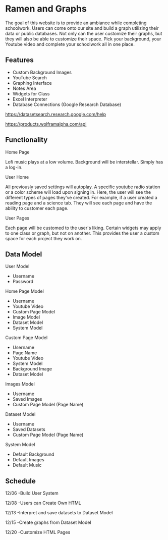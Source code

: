 
# Ramen and Graphs

The goal of this website is to provide an ambiance while completing schoolwork. Users can come onto our site and build a graph utilizing their data or public databases. Not only can the user customize their graphs, but they will also be able to customize their space. Pick your background, your Youtube video and complete your schoolwork all in one place.
## Features

- Custom Background Images
- YouTube Search
- Graphing Interface
- Notes Area
- Widgets for Class
- Excel Interpreter
- Database Connections (Google Research Database)

https://datasetsearch.research.google.com/help

https://products.wolframalpha.com/api




## Functionality

Home Page

Lofi music plays at a low volume. Background will be interstellar. Simply has a log-in.

User Home

All previously saved settings will autoplay. A specific youtube radio station or a color scheme will load upon signing in. Here, the user will see the different types of pages they've created. For example, if a user created a reading page and a science tab. They will see each page and have the ability to customer each page.

User Pages 

Each page will be customed to the user's liking. Certain widgets may apply to one class or graph, but not on another. This provides the user a custom space for each project they work on.
## Data Model

User Model
- Username
- Password

Home Page Model
- Username
- Youtube Video
- Custom Page Model
- Image Model
- Dataset Model
- System Model

Custom Page Model
- Username
- Page Name
- Youtube Video
- System Model
- Background Image 
- Dataset Model

Images Model
- Username
- Saved Images
- Custom Page Model (Page Name)

Dataset Model
- Username
- Saved Datasets
- Custom Page Model (Page Name)

System Model
- Default Background
- Default Images
- Default Music

## Schedule

12/06
-Build User System

12/08
-Users can Create Own HTML

12/13
-Interpret and save datasets to Dataset Model

12/15
-Create graphs from Dataset Model

12/20
-Customize HTML Pages